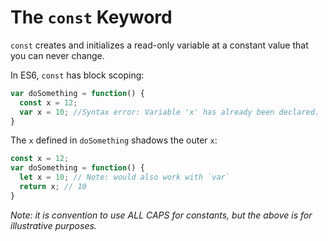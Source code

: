 # The `const` Keyword

`const` creates and initializes a read-only variable at a constant value that you can never change.

In ES6, `const` has block scoping:

```javascript
var doSomething = function() {  
  const x = 12;
  var x = 10; //Syntax error: Variable 'x' has already been declared.
}
```

The `x` defined in `doSomething` shadows the outer `x`:
```JavaScript
const x = 12;
var doSomething = function() {
  let x = 10; // Note: would also work with `var`
  return x; // 10
}
```

*Note: it is convention to use ALL CAPS for constants, but the above is for illustrative purposes.*


